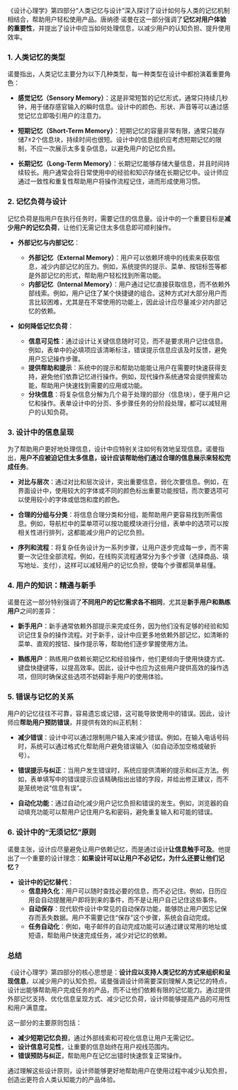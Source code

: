 《设计心理学》第四部分“人类记忆与设计”深入探讨了设计如何与人类的记忆机制相结合，帮助用户轻松使用产品。唐纳德·诺曼在这一部分强调了**记忆对用户体验的重要性**，并提出了设计中应当如何处理信息，以减少用户的认知负担、提升使用效率。

### 1. 人类记忆的类型

诺曼指出，人类记忆主要分为以下几种类型，每一种类型在设计中都扮演着重要角色：

- **感觉记忆（Sensory Memory）**：这是非常短暂的记忆形式，通常只持续几秒钟，用于储存感官输入的瞬时信息。设计中的颜色、形状、声音等可以通过感觉记忆立即吸引用户的注意力。
  
- **短期记忆（Short-Term Memory）**：短期记忆的容量非常有限，通常只能存储7±2个信息块，持续时间也很短。设计中的信息组织应考虑短期记忆的限制，不应一次展示太多复杂信息，以避免用户的记忆负担。

- **长期记忆（Long-Term Memory）**：长期记忆能够存储大量信息，并且时间持续较长。用户通常会将日常使用中的经验和知识存储在长期记忆中。设计师应通过一致性和重复性帮助用户将操作流程记住，进而形成使用习惯。

### 2. 记忆负荷与设计
记忆负荷是指用户在执行任务时，需要记住的信息量。设计中的一个重要目标是**减少用户的记忆负荷**，让他们无需记住太多信息即可顺利操作。

- **外部记忆与内部记忆**：
  - **外部记忆（External Memory）**：用户可以依赖环境中的线索来获取信息，减少内部记忆的压力。例如，系统提供的提示、菜单、按钮标签等都是外部记忆的形式，帮助用户轻松找到所需功能。
  - **内部记忆（Internal Memory）**：用户通过记忆直接获取信息，而不依赖外部线索。例如，用户记住了某个快捷键的组合。这种方式对大部分用户而言比较困难，尤其是在不常使用的功能上，因此设计应尽量减少对内部记忆的依赖。

- **如何降低记忆负荷**：
  - **信息可见性**：通过设计让关键信息随时可见，而不是要求用户记住信息。例如，表单中的必填项应该清晰标注，错误提示信息应该及时反馈，避免用户忘记操作步骤。
  - **提供帮助和提示**：系统中的提示和帮助功能能让用户在需要时快速获得支持，避免他们依靠记忆进行操作。例如，现代操作系统通常会提供搜索功能，帮助用户快速找到需要的应用或功能。
  - **分块信息**：将复杂信息分解为几个易于处理的部分（信息块），便于用户记忆和操作。表单设计中的分页、多步骤任务的分阶段处理，都可以减轻用户的认知负荷。

### 3. 设计中的信息呈现
为了帮助用户更好地处理信息，设计中应特别关注如何有效地呈现信息。诺曼指出，**用户不应被迫记住太多信息，设计应该帮助他们通过合理的信息展示来轻松完成任务**。

- **对比与层次**：通过对比和层次设计，突出重要信息，弱化次要信息。例如，在界面设计中，使用较大的字体或不同的颜色标出重要功能按钮，而次要选项可以使用较小的字体或低饱和度的颜色。

- **合理的分组与分类**：将信息合理分类和分组，能帮助用户更容易找到所需信息。例如，导航栏中的菜单项可以按功能模块进行分组，表单中的选项可以按相关性进行排列，这都能减少用户的记忆负担。

- **序列和流程**：将复杂任务设计为一系列步骤，让用户逐步完成每一步，而不需要一次记住全部流程。例如，在线购买流程通常分为多个步骤（选择商品、填写地址、支付），这样可以减轻用户的记忆负担，使每个步骤都简单易懂。

### 4. 用户的知识：精通与新手
诺曼在这一部分特别强调了**不同用户的记忆需求各不相同**，尤其是**新手用户和熟练用户**之间的差异：

- **新手用户**：新手通常依赖外部提示来完成任务，因为他们没有足够的经验和知识记住复杂的操作流程。对于新手，设计中应更多地依赖外部记忆，如清晰的菜单、直观的按钮、操作提示等，帮助他们逐步掌握使用方法。
  
- **熟练用户**：熟练用户依赖长期记忆和经验操作，他们更倾向于使用快捷方式、键盘快捷键等，以提高效率。因此，设计中也应为这些用户提供高效的操作选项，但同时确保这些选项不妨碍新手用户的使用体验。

### 5. 错误与记忆的关系
用户的记忆往往不可靠，容易遗忘或记错，这可能导致使用中的错误。因此，设计师应**帮助用户预防错误**，并提供有效的纠正机制：

- **减少错误**：设计中可以通过限制用户输入来减少错误。例如，在输入电话号码时，系统可以通过格式化帮助用户避免错误输入（如自动添加空格或破折号）。

- **错误提示与纠正**：当用户发生错误时，系统应提供清晰的提示和纠正方法。例如，表单填写中的错误提示应该精确指出出错的字段，并给出修正建议，而不是笼统地说“信息有误”。

- **自动化功能**：通过自动化减少用户记忆负担和错误的发生。例如，浏览器的自动填充功能可以帮用户记住用户名和密码，避免重复输入和可能的错误。

### 6. 设计中的“无须记忆”原则
诺曼主张，设计应尽量避免让用户依赖记忆，而是通过设计**让信息触手可及**。他提出了一个重要的设计理念：**如果设计可以让用户不必记忆，为什么还要让他们记忆？**

- **设计中的记忆替代**：
  - **信息持久化**：用户可以随时查找必要的信息，而不必记住。例如，日历应用会自动提醒用户即将到来的事件，而不是让用户自己记住这些事件。
  - **自动保存**：现代软件设计中常见的自动保存功能，能够防止用户因忘记保存而丢失数据。用户不需要记住“保存”这个步骤，系统会自动完成。
  - **任务自动化**：例如，电子邮件的自动完成功能可以通过建议常用的地址或短语，帮助用户快速完成任务，减少对记忆的依赖。

### 总结

《设计心理学》第四部分的核心思想是：**设计应以支持人类记忆的方式来组织和呈现信息**，以减少用户的认知负担。诺曼强调设计师需要深刻理解人类记忆的特点，设计出能够帮助用户完成任务的产品，而不让他们依赖有限的记忆能力。通过提供外部记忆支持、优化信息呈现方式、减少记忆负荷，设计师能够提高产品的可用性和用户满意度。

这一部分的主要原则包括：
- **减少短期记忆负担**，通过外部线索和可视化信息让用户无需记忆。
- **设计信息可见性**，让重要的信息始终在用户视线范围内。
- **错误预防与纠正**，帮助用户在记忆出错时快速恢复正常操作。

通过理解这些设计原则，设计师能够更好地帮助用户在使用过程中减少认知负担，创造出更符合人类认知能力的产品体验。